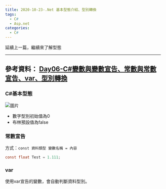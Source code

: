 ```yaml
---
title: 2020-10-23-.Net 基本型態介紹、型別轉換
tags:
  - C#
  - Asp.net
categories:
  - C#
---
```

延續上一篇，繼續來了解型態
<!-- more -->
---
參考資料：
[Day06-C#變數與變數宣告、常數與常數宣告、var、型別轉換](https://ithelp.ithome.com.tw/articles/10213219)
---
### C#基本型態
![圖片](https://i.imgur.com/51ulsFl.png)

- 數字型別初始值為0
- 布林預設值為false

### 常數宣告
方式：`const 資料類型 變數名稱 = 內容`
```C#
const float Test = 1.111;
```

### var
使用var宣告的變數，會自動判斷資料型別。